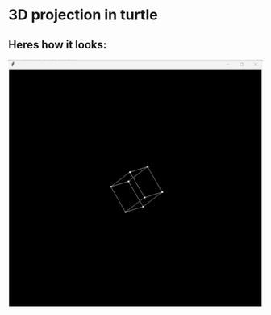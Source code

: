 # 3D projection in turtle

## Heres how it looks:
![demo](https://raw.githubusercontent.com/sid-the-loser/3D-projection-in-turtle/refs/heads/main/demo.gif)
